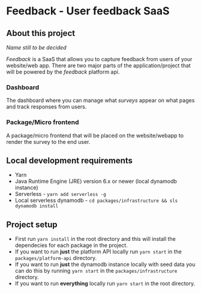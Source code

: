 # Feedback - User feedback SaaS

## About this project
*Name still to be decided*

*Feedback* is a SaaS that allows you to capture feedback from users of your website/web app. There are two major parts of the application/project that will be powered by the *feedback* platform api.

### Dashboard
The dashboard where you can manage what *surveys* appear on what pages and track responses from users.

### Package/Micro frontend
A package/micro frontend that will be placed on the website/webapp to render the survey to the end user.

## Local development requirements
- Yarn
- Java Runtime Engine (JRE) version 6.x or newer (local dynamodb instance)
- Serverless - `yarn add serverless -g`
- Local serverless dynamodb - `cd packages/infrastructure && sls dynamodb install`

## Project setup
- First run `yarn install` in the root directory and this will install the dependecies for each package in the project.
- If you want to run **just** the platform API locally run `yarn start` in the `packages/platform-api` directory.
- If you want to run **just** the dynamodb instance locally with seed data you can do this by running `yarn start` in the `packages/infrastructure` directory.
- If you want to run **everything** locally run `yarn start` in the root directory.
